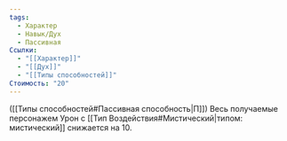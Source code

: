 ```yaml
---
tags:
  - Характер
  - Навык/Дух
  - Пассивная
Ссылки:
  - "[[Характер]]"
  - "[[Дух]]"
  - "[[Типы способностей]]"
Стоимость: "20"
---
```

([[Типы способностей#Пассивная способность|П]]) Весь получаемые персонажем Урон с [[Тип Воздействия#Мистический|типом: мистический]] снижается на 10.